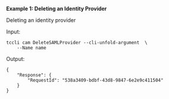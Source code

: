 **Example 1: Deleting an Identity Provider**

Deleting an identity provider

Input: 

```
tccli cam DeleteSAMLProvider --cli-unfold-argument  \
    --Name name
```

Output: 
```
{
    "Response": {
        "RequestId": "538a3409-bdbf-43d8-9847-6e2e9c411504"
    }
}
```

